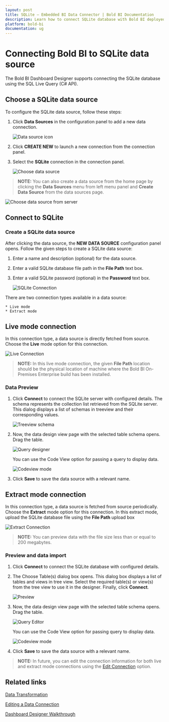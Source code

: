 ```yaml
---
layout: post
title: SQLite – Embedded BI Data Connector | Bold BI Documentation
description: Learn how to connect SQLite database with Bold BI deployed in your server and create data source for dashboard preparation.
platform: bold-bi
documentation: ug
---
```

 
# Connecting Bold BI to SQLite data source
The Bold BI Dashboard Designer supports connecting the SQLite database using the SQL Live Query (C# API).

## Choose a SQLite data source
To configure the SQLite data source, follow these steps: 
1. Click **Data Sources** in the configuration panel to add a new data connection.

   ![Data source icon](/static/assets/embedded/working-with-datasource/data-connectors/images/common/DataSourcesIcon.png)

2. Click **CREATE NEW** to launch a new connection from the connection panel.
3. Select the **SQLite** connection in the connection panel.

   ![Choose data source](/static/assets/embedded/working-with-datasource/data-connectors/images/Sqlite/ChooseDS.png)

> **NOTE:**  You can also create a data source from the home page by clicking the **Data Sources** menu from left menu panel and **Create Data Source** from the data sources page.

   ![Choose data source from server](/static/assets/embedded/working-with-datasource/data-connectors/images/Sqlite/ChooseDS_server.png)

## Connect to SQLite
### Create a SQLite data source
After clicking the data source, the **NEW DATA SOURCE** configuration panel opens. Follow the given steps to create a SQLite data source: 
1. Enter a name and description (optional) for the data source. 
2. Enter a valid SQLite database file path in the **File Path** text box. 
3. Enter a valid SQLite password (optional) in the **Password** text box.

   ![SQLite Connection](/static/assets/embedded/working-with-datasource/data-connectors/images/Sqlite/Sqlite_Connection.png)

There are two connection types available in a data source:

	* Live mode
	* Extract mode

## Live mode connection

In this connection type, a data source is directly fetched from source. Choose the **Live** mode option for this connection.

![Live Connection](/static/assets/embedded/working-with-datasource/data-connectors/images/Sqlite/Sqlite_Live_Connection.png)

> **NOTE:**  In this live mode connection, the given **File Path** location should be the physical location of machine where the Bold BI On-Premises Enterprise build has been installed.

### Data Preview
1. Click **Connect** to connect the SQLite server with configured details. 
The schema represents the collection list retrieved from the SQLite server. This dialog displays a list of schemas in treeview and their corresponding values.

   ![Treeview schema](/static/assets/embedded/working-with-datasource/data-connectors/images/Sqlite/Treeview_schema.png)

2. Now, the data design view page with the selected table schema opens. Drag the table.

   ![Query designer](/static/assets/embedded/working-with-datasource/data-connectors/images/Sqlite/QueryEditor_sql.png)

    You can use the Code View option for passing a query to display data.

   ![Codeview mode](/static/assets/embedded/working-with-datasource/data-connectors/images/Sqlite/CodeViewMode.png)

3. Click **Save** to save the data source with a relevant name.

## Extract mode connection 

In this connection type, a data source is fetched from source periodically. Choose the **Extract** mode option for this connection.
In this extract mode, upload the SQLite database file using the **File Path** upload box

![Extract Connection](/static/assets/embedded/working-with-datasource/data-connectors/images/Sqlite/Sqlite_Extract_Connection.png)

> **NOTE:**  You can preview data with the file size less than or equal to 200 megabytes.

### Preview and data import
1. Click **Connect** to connect the SQLite database with configured details.
2. The Choose Table(s) dialog box opens. This dialog box displays a list of tables and views in tree view. Select the required table(s) or view(s) from the tree view to use it in the designer. Finally, click **Connect**.

   ![Preview](/static/assets/embedded/working-with-datasource/data-connectors/images/Sqlite/Preview_Extract.png)

3. Now, the data design view page with the selected table schema opens. Drag the table.

   ![Query Editor](/static/assets/embedded/working-with-datasource/data-connectors/images/Sqlite/QueryEditor_Extract.png)
    
    You can use the Code View option for passing query to display data.

   ![Codeview mode](/static/assets/embedded/working-with-datasource/data-connectors/images/Sqlite/CodeViewMode_Extract.png)

4. Click **Save** to save the data source with a relevant name.

> **NOTE:**  In future, you can edit the connection information for both live and extract mode connections using the [Edit Connection](/embedded-bi/working-with-data-source/editing-a-data-connection/) option.

## Related links
[Data Transformation](/embedded-bi/working-with-data-source/transforming-data/joining-table/)

[Editing a Data Connection](/embedded-bi/working-with-data-source/editing-a-data-connection/)   

[Dashboard Designer Walkthrough](/embedded-bi/getting-started/quick-start/)
